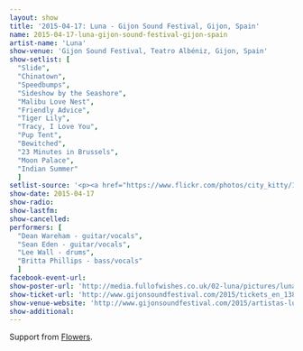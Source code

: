 ```yaml
---
layout: show
title: '2015-04-17: Luna - Gijon Sound Festival, Gijon, Spain'
name: 2015-04-17-luna-gijon-sound-festival-gijon-spain
artist-name: 'Luna'
show-venue: 'Gijon Sound Festival, Teatro Albéniz, Gijon, Spain'
show-setlist: [
  "Slide",
  "Chinatown",
  "Speedbumps",
  "Sideshow by the Seashore",
  "Malibu Love Nest",
  "Friendly Advice",
  "Tiger Lily",
  "Tracy, I Love You",
  "Pup Tent",
  "Bewitched",
  "23 Minutes in Brussels",
  "Moon Palace",
  "Indian Summer"
  ]
setlist-source: '<p><a href="https://www.flickr.com/photos/city_kitty/16996351769/">photo on Flickr by city kitty</a>'
show-date: 2015-04-17
show-radio: 
show-lastfm: 
show-cancelled: 
performers: [
  "Dean Wareham - guitar/vocals",
  "Sean Eden - guitar/vocals",
  "Lee Wall - drums",
  "Britta Phillips - bass/vocals"
  ]
facebook-event-url: 
show-poster-url: 'http://media.fullofwishes.co.uk/02-luna/pictures/luna-tour-spain-2015.jpg'
show-ticket-url: 'http://www.gijonsoundfestival.com/2015/tickets_en_138-1264.php'
show-venue-website: 'http://www.gijonsoundfestival.com/2015/artistas-luna_en_429-1236.php'
show-additional: 
---
```

Support from <a href="https://twitter.com/flowersdomusic">Flowers</a>.